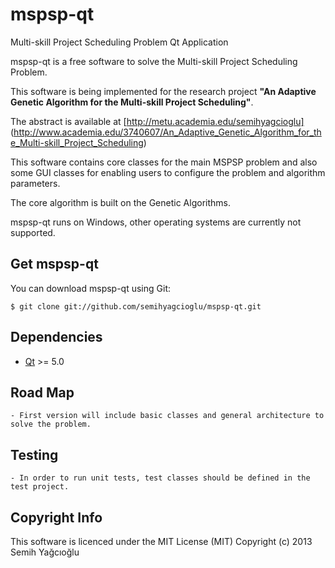 mspsp-qt
========

Multi-skill Project Scheduling Problem Qt Application

mspsp-qt is a free software to solve the Multi-skill Project Scheduling Problem.

This software is being implemented for the research project **"An Adaptive Genetic Algorithm for the Multi-skill Project Scheduling"**.

The abstract is available at [http://metu.academia.edu/semihyagcioglu] (http://www.academia.edu/3740607/An_Adaptive_Genetic_Algorithm_for_the_Multi-skill_Project_Scheduling)

This software contains core classes for the main MSPSP problem and also some GUI classes for enabling users to configure the problem and algorithm parameters. 

The core algorithm is built on the Genetic Algorithms.

mspsp-qt runs on Windows, other operating systems are currently not supported.

Get mspsp-qt
----------
You can download mspsp-qt using Git:

    $ git clone git://github.com/semihyagcioglu/mspsp-qt.git

Dependencies
------------

* [Qt](http://qt-project.org/) >= 5.0

Road Map
------------
    - First version will include basic classes and general architecture to solve the problem.

Testing
------------
    - In order to run unit tests, test classes should be defined in the test project.

Copyright Info
--------------
This software is licenced under the MIT License (MIT) Copyright (c) 2013 Semih Yağcıoğlu
